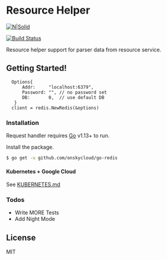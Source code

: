 # Resource Helper

[![N|Solid](https://cldup.com/dTxpPi9lDf.thumb.png)](https://github.com/nguyencatpham/request-handler)

[![Build Status](https://travis-ci.org/joemccann/dillinger.svg?branch=master)](https://github.com/nguyencatpham/request-handler)

Resource helper support for parser data from resource service.

## Getting Started!

  ```
    Options{
        Addr:     "localhost:6379",
        Password: "", // no password set
        DB:       0,  // use default DB
     }
    client = redis.NewRedis(&options)
  ```

### Installation

Request handler requires [Go](https://golang.org/) v1.13+ to run.

Install the package.

```sh
$ go get -u github.com/onskycloud/go-redis
```

#### Kubernetes + Google Cloud

See [KUBERNETES.md](https://github.com/joemccann/dillinger/blob/master/KUBERNETES.md)


### Todos

 - Write MORE Tests
 - Add Night Mode

License
----

MIT